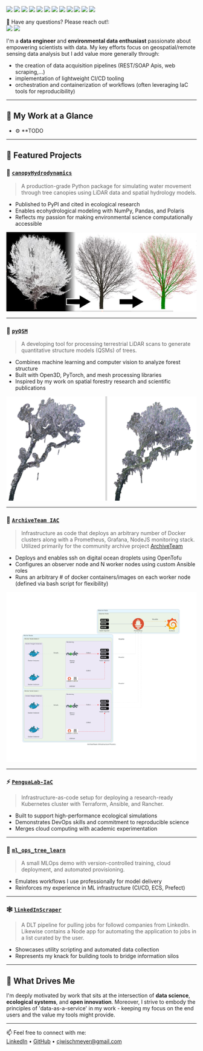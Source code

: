 <p>
  <p>
    <img src="https://img.shields.io/badge/-Python-3776AB?style=flat-square&logo=Python&logoColor=white"/>
    <img src="https://img.shields.io/badge/-AWS-232F3E?style=flat-square&logo=Amazon-AWS&logoColor=white"/>
    <img src="https://img.shields.io/badge/-Terraform-623CE4?style=flat-square&logo=Terraform&logoColor=white"/>
    <img src="https://img.shields.io/badge/-Docker-2496ED?style=flat-square&logo=Docker&logoColor=white"/>
    <img src="https://img.shields.io/badge/-Kubernetes-326CE5?style=flat-square&logo=Kubernetes&logoColor=white"/>
    <img src="https://img.shields.io/badge/-Prefect-3C4E62?style=flat-square&logo=Prefect&logoColor=white"/>
    <img src="https://img.shields.io/badge/-Open%20Source-181717?style=flat-square&logo=GitHub&logoColor=white"/>
    <img src="https://img.shields.io/badge/-Research-6A1B9A?style=flat-square&logo=ResearchGate&logoColor=white"/>
    <img src="https://img.shields.io/badge/-PyPI-3775A9?style=flat-square&logo=PyPI&logoColor=white"/>
    <img src="https://img.shields.io/badge/-LiDAR-00C853?style=flat-square&logo=Cloudsmith&logoColor=white"/>
    <img src="https://img.shields.io/badge/-Jupyter-F37626?style=flat-square&logo=Jupyter&logoColor=white"/>
    <img src="https://img.shields.io/badge/-CI%2FCD-2088FF?style=flat-square&logo=GitHub-Actions&logoColor=white"/>
  </p>
</p>
<p>
  📣 Have any questions? Please reach out!:<br/>
  <a href="mailto:cjwischmeyer@gmail.com?subject=[GitHub]%20Contact&body=Hello%20CJ%2C%0A%0AI%20am%20reaching%20out%20after%20seeing%20your%20GitHub%20profile"><img src="https://img.shields.io/badge/e‑mail-D14836.svg?style=for-the-badge&logo=GMail&logoColor=white"/></a>
  <a href="https://www.linkedin.com/in/collin-wischmeyer-b55659a4/"><img src="https://img.shields.io/badge/linkedin-0077B5.svg?style=for-the-badge&logo=linkedin&logoColor=white"/></a>
  <!-- <a href="https://twitter.com/mrstandu33"><img src="https://img.shields.io/badge/twitter-1DA1F2.svg?style=for-the-badge&logo=twitter&logoColor=white"/></a> -->
</p>

I'm a **data engineer** and **environmental data enthusiast** passionate about empowering scientists with data. My key efforts focus on geospatial/remote sensing data analysis but I add value more generally through:
- the creation of data acquisition pipelines (REST/SOAP Apis, web scraping,...)
- implementation of lightweight CI/CD tooling
- orchestration and containerization of workflows (often leveraging IaC tools for reproducibility)

---

## 🔬 My Work at a Glance

- ⚙️ **TODO

---

## 🚀 Featured Projects

### 🌳 [`canopyHydrodynamics`](https://github.com/wischmcj/canopyHydrodynamics)
> A production-grade Python package for simulating water movement through tree canopies using LiDAR data and spatial hydrology models.

- Published to PyPI and cited in ecological research
- Enables ecohydrological modeling with NumPy, Pandas, and Polaris
- Reflects my passion for making environmental science computationally accessible

![canopy hydrodynamics visualization](./imgs/PC_QSM_Plot.png)

---

### 🌲 [`pyQSM`](https://github.com/wischmcj/pyQSM)
> A developing tool for processing terrestrial LiDAR scans to generate quantitative structure models (QSMs) of trees.

- Combines machine learning and computer vision to analyze forest structure
- Built with Open3D, PyTorch, and mesh processing libraries
- Inspired by my work on spatial forestry research and scientific publications

![QSM pipeline visualization](./imgs/cluster4_side_by_Side.png)

---

### 🌲 [`ArchiveTeam IAC`](https://github.com/wischmcj/archiveteam-digitalocean-IaC)
> Infrastructure as code that deploys an arbitrary number of Docker clusters along with a Prometheus, Grafana, NodeJS monitoring stack. Utilized primarily for the community archive project [ArchiveTeam](https://wiki.archiveteam.org/) 

- Deploys and enables ssh on digital ocean droplets using OpenTofu
- Configures an observer node and N worker nodes using custom Ansible roles 
- Runs an arbitrary # of docker containers/images on each worker node (defined via bash script for flexibility)


![Simplified Process Diagram](./imgs/archiveteam_small.png)

---

### ⚡ [`PenguaLab-IaC`](https://github.com/wischmcj/PenguaLab-IaC)
> Infrastructure-as-code setup for deploying a research-ready Kubernetes cluster with Terraform, Ansible, and Rancher.

- Built to support high-performance ecological simulations
- Demonstrates DevOps skills and commitment to reproducible science
- Merges cloud computing with academic experimentation

---

### 🔄 [`ml_ops_tree_learn`](https://github.com/wischmcj/ml_ops_tree_learn)
> A small MLOps demo with version-controlled training, cloud deployment, and automated provisioning.

- Emulates workflows I use professionally for model delivery
- Reinforces my experience in ML infrastructure (CI/CD, ECS, Prefect)

---

### 🕸️ [`linkedInScraper`](https://github.com/wischmcj/linkedInScraper)
> A DLT pipeline for pulling jobs for followd companies from LinkedIn. Likewise contains a Node app for automating the application to jobs in a list curated by the user.

- Showcases utility scripting and automated data collection
- Represents my knack for building tools to bridge information silos

---

## 🎯 What Drives Me

I'm deeply motivated by work that sits at the intersection of **data science**, **ecological systems**, and **open innovation**. Moreover, I strive to embody the principles of 'data-as-a-service' in my work - keeping my focus on the end users and the value my tools might provide.

---

📫 Feel free to connect with me:  
[LinkedIn](https://www.linkedin.com/in/collin-wischmeyer-b55659a4) • [GitHub](https://github.com/wischmcj) • cjwischmeyer@gmail.com  
